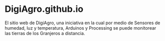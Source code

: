 # DigiAgro.github.io
El sitio web de DigiAgro, una iniciativa en la cual por medio de Sensores de humedad, luz y temperatura, Arduinos y Processing se puede monitorear las tierras de los Granjeros a distancia.
